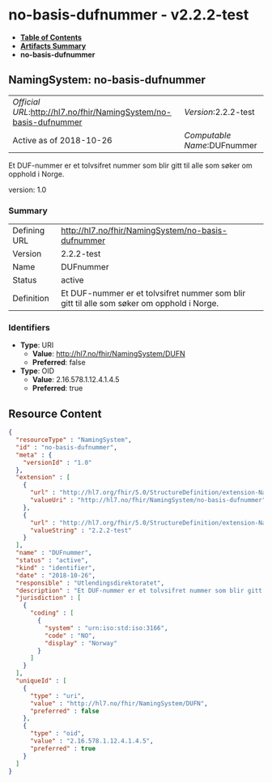 # no-basis-dufnummer - v2.2.2-test

* [**Table of Contents**](toc.md)
* [**Artifacts Summary**](artifacts.md)
* **no-basis-dufnummer**

## NamingSystem: no-basis-dufnummer 

| | |
| :--- | :--- |
| *Official URL*:http://hl7.no/fhir/NamingSystem/no-basis-dufnummer | *Version*:2.2.2-test |
| Active as of 2018-10-26 | *Computable Name*:DUFnummer |

 
Et DUF-nummer er et tolvsifret nummer som blir gitt til alle som søker om opphold i Norge. 

version: 1.0

### Summary

| | |
| :--- | :--- |
| Defining URL | http://hl7.no/fhir/NamingSystem/no-basis-dufnummer |
| Version | 2.2.2-test |
| Name | DUFnummer |
| Status | active |
| Definition | Et DUF-nummer er et tolvsifret nummer som blir gitt til alle som søker om opphold i Norge. |

### Identifiers

* **Type**: URI
  * **Value**: http://hl7.no/fhir/NamingSystem/DUFN
  * **Preferred**: false
* **Type**: OID
  * **Value**: 2.16.578.1.12.4.1.4.5
  * **Preferred**: true



## Resource Content

```json
{
  "resourceType" : "NamingSystem",
  "id" : "no-basis-dufnummer",
  "meta" : {
    "versionId" : "1.0"
  },
  "extension" : [
    {
      "url" : "http://hl7.org/fhir/5.0/StructureDefinition/extension-NamingSystem.url",
      "valueUri" : "http://hl7.no/fhir/NamingSystem/no-basis-dufnummer"
    },
    {
      "url" : "http://hl7.org/fhir/5.0/StructureDefinition/extension-NamingSystem.version",
      "valueString" : "2.2.2-test"
    }
  ],
  "name" : "DUFnummer",
  "status" : "active",
  "kind" : "identifier",
  "date" : "2018-10-26",
  "responsible" : "Utlendingsdirektoratet",
  "description" : "Et DUF-nummer er et tolvsifret nummer som blir gitt til alle som søker om opphold i Norge. ",
  "jurisdiction" : [
    {
      "coding" : [
        {
          "system" : "urn:iso:std:iso:3166",
          "code" : "NO",
          "display" : "Norway"
        }
      ]
    }
  ],
  "uniqueId" : [
    {
      "type" : "uri",
      "value" : "http://hl7.no/fhir/NamingSystem/DUFN",
      "preferred" : false
    },
    {
      "type" : "oid",
      "value" : "2.16.578.1.12.4.1.4.5",
      "preferred" : true
    }
  ]
}

```
